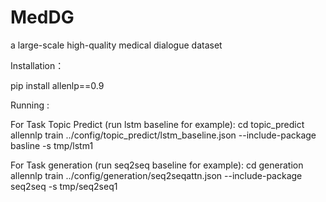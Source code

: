 # MedDG
a large-scale high-quality medical dialogue dataset



Installation：

pip install allenlp==0.9

Running :

For Task Topic Predict  (run lstm baseline for example):
cd topic_predict
allennlp train ../config/topic_predict/lstm_baseline.json --include-package basline -s tmp/lstm1

For Task generation (run seq2seq baseline for example):
cd generation
allennlp train ../config/generation/seq2seqattn.json --include-package seq2seq -s tmp/seq2seq1
